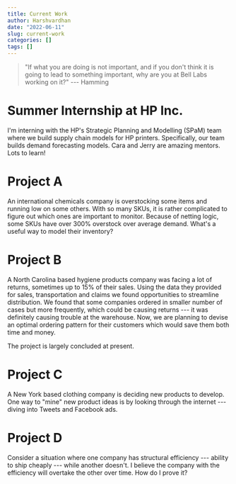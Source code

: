 ```yaml
---
title: Current Work
author: Harshvardhan
date: "2022-06-11"
slug: current-work
categories: []
tags: []
---
```


> "If what you are doing is not important, and if you don't think it is going to lead to something important, why are you at Bell Labs working on it?" --- Hamming

# Summer Internship at HP Inc.

I'm interning with the HP's Strategic Planning and Modelling (SPaM) team where we build supply chain models for HP printers. Specifically, our team builds demand forecasting models. Cara and Jerry are amazing mentors. Lots to learn!

# Project A

An international chemicals company is overstocking some items and running low on some others. With so many SKUs, it is rather complicated to figure out which ones are important to monitor. Because of netting logic, some SKUs have over 300% overstock over average demand. What's a useful way to model their inventory?

# Project B

A North Carolina based hygiene products company was facing a lot of returns, sometimes up to 15% of their sales. Using the data they provided for sales, transportation and claims we found opportunities to streamline distribution. We found that some companies ordered in smaller number of cases but more frequently, which could be causing returns --- it was definitely causing trouble at the warehouse. Now, we are planning to devise an optimal ordering pattern for their customers which would save them both time and money.

The project is largely concluded at present.

# Project C

A New York based clothing company is deciding new products to develop. One way to "mine" new product ideas is by looking through the internet --- diving into Tweets and Facebook ads.

# Project D

Consider a situation where one company has structural efficiency --- ability to ship cheaply --- while another doesn't. I believe the company with the efficiency will overtake the other over time. How do I prove it?
